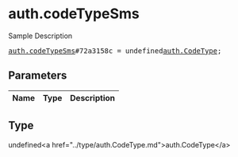# auth.codeTypeSms

Sample Description

<pre>
<a href="../constructor/auth.codeTypeSms.md">auth.codeTypeSms</a>#72a3158c = undefined<a href="../type/auth.CodeType.md">auth.CodeType</a>;
</pre>

## Parameters

| Name | Type | Description |
|------|:----:|-------------|

## Type

undefined&lt;a href=&#34;../type/auth.CodeType.md&#34;&gt;auth.CodeType&lt;/a&gt;

